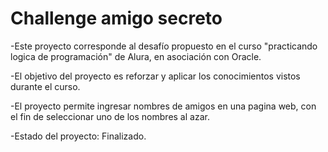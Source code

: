 <h1> Challenge amigo secreto</h1> 

-Este proyecto corresponde al desafío propuesto en el curso
"practicando logica de programación" de Alura, en asociación con Oracle.

-El objetivo del proyecto es reforzar y aplicar los conocimientos vistos durante el curso.

-El proyecto permite ingresar nombres de amigos en una pagina web, con el fin de seleccionar
uno de los nombres al azar.

-Estado del proyecto: Finalizado.
